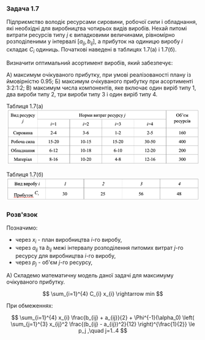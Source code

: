 ### Задача 1.7

Підприємство володіє ресурсами сировини, робочої сили і обладнання, які необхідні для виробництва чотирьох видів виробів. Нехай питомі витрати ресурсів типу $j$ є випадковими величинами, рівномірно розподіленими у інтервалі $[a_{ij} ,b_{ij}]$, а прибуток на одиницю виробу $i$ складає $C_i$ одиниць. Початкові наведені в таблицях 1.7(а) і 1.7(б).

Визначити оптимальний асортимент виробів, який забезпечує:

А) максимум очікуваного прибутку, при умові реалізованості плану із ймовірністю 0.95;
Б) максимум очікуваного прибутку при асортименті 3:2:1:2;
В) максимум числа компонентів, яке включає один виріб типу 1, два вироби типу 2, три вироби
типу 3 і один виріб типу 4.

Таблиця 1.7(а)
![](img1.png)

Таблиця 1.7(б)
![](img2.png)

### Розв'язок

Позначимо:

- через $x_{i}$ - план виробництва $i$-го виробу, 
- через $a_{ij}$ та $b_{ij}$ межі інтервалу розподілення питомих витрат $j$-го ресурсу для виробництва $i$-го виробу,
- через $p_{j}$ - об'єм $j$-го ресурсу, 
  
  
A) Складемо математичну модель даної задачі для максимуму очікуваного прибутку.

$$  \sum_{i=1}^{4} С_{i} x_{i} \rightarrow min $$

При обмеженнях:

$$ \sum_{i=1}^{4} x_{i} \frac{b_{ij} + a_{ij}}{2} + 
\Phi^{-1}(\alpha_0) \left( \sum_{j=1}^{3} x_{ij}^2 \frac{(b_{ij} - a_{ij})^2}{12} \right)^{\frac{1}{2}}
\le p_j ,\quad j=1..4
$$